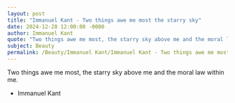 ```yaml
---
layout: post
title: "Immanuel Kant - Two things awe me most the starry sky"
date: 2024-12-28 12:00:00 -0000
author: Immanuel Kant
quote: "Two things awe me most, the starry sky above me and the moral law within me."
subject: Beauty
permalink: /Beauty/Immanuel Kant/Immanuel Kant - Two things awe me most the starry sky
---
```


Two things awe me most, the starry sky above me and the moral law within me.

- Immanuel Kant
